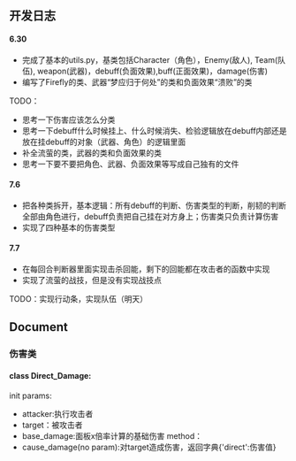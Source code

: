 ## 开发日志
#### 6.30
- 完成了基本的utils.py，基类包括Character（角色），Enemy(敌人), Team(队伍), weapon(武器)，debuff(负面效果),buff(正面效果)，damage(伤害)
- 编写了Firefly的类、武器“梦应归于何处”的类和负面效果“溃败”的类

TODO：
- 思考一下伤害应该怎么分类
- 思考一下debuff什么时候挂上、什么时候消失、检验逻辑放在debuff内部还是放在挂debuff的对象（武器、角色）的逻辑里面
- 补全流萤的类，武器的类和负面效果的类
- 思考一下要不要把角色、武器、负面效果等写成自己独有的文件
#### 7.6
- 把各种类拆开，基本逻辑：所有debuff的判断、伤害类型的判断，削韧的判断全部由角色进行，debuff负责把自己挂在对方身上；伤害类只负责计算伤害
- 实现了四种基本的伤害类型
#### 7.7
- 在每回合判断器里面实现击杀回能，剩下的回能都在攻击者的函数中实现
- 实现了流萤的战技，但是没有实现战技点

TODO：实现行动条，实现队伍（明天）

## Document
### 伤害类
#### class Direct_Damage:
init params: 
- attacker:执行攻击者
- target：被攻击者
- base_damage:面板x倍率计算的基础伤害
method：
- cause_damage(no param):对target造成伤害，返回字典{'direct':伤害值}